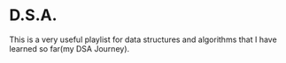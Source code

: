 # D.S.A.
This is a very useful playlist for data structures and algorithms that I have learned so far(my DSA Journey).   
